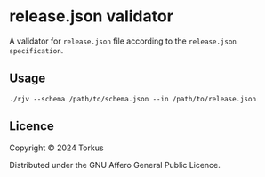 # release.json validator

A validator for `release.json` file according to the `release.json specification`.

## Usage

    ./rjv --schema /path/to/schema.json --in /path/to/release.json

## Licence

Copyright © 2024 Torkus

Distributed under the GNU Affero General Public Licence.
